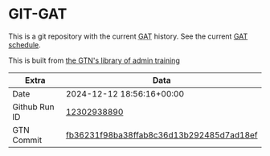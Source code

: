 # GIT-GAT

This is a git repository with the current <abbr title="Galaxy Admin Training">GAT</abbr> history. See the current [GAT schedule](https://gxy.io/gat).

This is built from [the GTN's library of admin training](https://training.galaxyproject.org/training-material/topics/admin/)

Extra | Data
--- | ---
Date | 2024-12-12 18:56:16+00:00
Github Run ID | [12302938890](https://github.com/galaxyproject/training-material/actions/runs/12302938890)
GTN Commit | [fb36231f98ba38ffab8c36d13b292485d7ad18ef](https://github.com/galaxyproject/training-material/tree/fb36231f98ba38ffab8c36d13b292485d7ad18ef)
